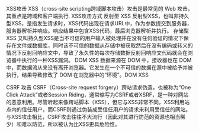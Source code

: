 XSS攻击
XSS（cross-site scripting跨域脚本攻击）攻击是最常见的 Web 攻击，其重点是跨域和客户端执行.
XSS攻击方式
反射型 XSS
反射型XSS，也叫非持久型XSS，是指发生请求时，XSS代码出现在请求URL中，作为参数提交到服务器，服务器解析并响应。响应结果中包含XSS代码，最后浏览器解析并执行。
存储型XSS
又叫持久型XSS是当不可信的用户输入被处理并在没有任何验证的情况下保存在文件或数据库，同时该不可信的数据从存储中被获取然后在没有编码或转义的情况下反射回响应文中，导致了永久性的每次存储数据反射回响应文代码就会在浏览器中执行的一种XSS漏洞。
DOM XSS
数据来源在 DOM 中，接收器也在 DOM 中，而数据流从来没有离开浏览器。它发生在一个不可信的数据在源中被给予并被执行，结果导致修改了 DOM 在浏览器中的“环境”。DOM XSS 


CSRF 攻击
CSRF（Cross-site request forgery）跨站请求伪造，也被称为“One Click Attack”或者Session Riding，通常缩写为CSRF或者XSRF，是一种对网站的恶意利用。尽管听起来像跨站脚本（XSS），但它与XSS非常不同，XSS利用站点内的信任用户，而CSRF则通过伪装成受信任用户的请求来利用受信任的网站。与XSS攻击相比，CSRF攻击往往不大流行（因此对其进行防范的资源也相当稀少）和难以防范，所以被认为比XSS更具危险性。